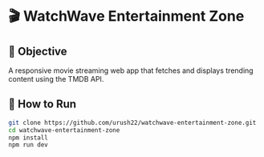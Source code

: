 # 🎬 WatchWave Entertainment Zone

## 📌 Objective
A responsive movie streaming web app that fetches and displays trending content using the TMDB API.

## 🔧 How to Run

```bash
git clone https://github.com/urush22/watchwave-entertainment-zone.git
cd watchwave-entertainment-zone
npm install
npm run dev
